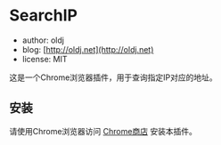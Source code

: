 # SearchIP

 * author: oldj
 * blog: [http://oldj.net](http://oldj.net)
 * license: MIT

这是一个Chrome浏览器插件，用于查询指定IP对应的地址。

## 安装

请使用Chrome浏览器访问 [Chrome商店](https://chrome.google.com/webstore/detail/%E6%9F%A5ip/gabaabhlnpanpkjjhpaiaeliamhiaaea) 安装本插件。
